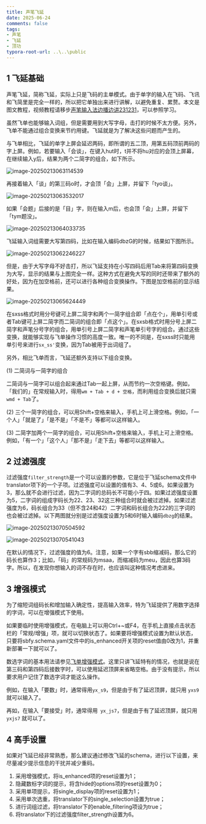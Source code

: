 ```yaml
---
title: 声笔飞延
date: 2025-06-24
comments: false
tags:
- 声笔
- 飞延
- 顶功
typora-root-url: ..\..\public
---
```


## 1 飞延基础

声笔飞延，简称飞延，实际上只是飞码的主单模式。由于单字的输入在飞码、飞讯和飞简里是完全一样的，所以把它单独出来进行讲解，以避免重复、累赘。本文是图文教程，视频教程请移步[声笔输入法边播边讲231231](https://www.bilibili.com/video/BV1zN4y1x7o7/)，可以参照学习。

虽然飞单也能够输入词组，但是需要用到大写字母，击打的时候不太方便。另外，飞单不能通过组合变换来节约用键。飞延就是为了解决这些问题而产生的。

与飞单相比，飞延的单字上屏会延迟两码，即所谓的五二顶，用第五码顶前两码的字上屏。例如，若要输入「会谈」，在键入hut时，t并不将hu对应的会顶上屏幕，在继续输入y后，结果为两个二简字的组合，如下所示。

![image-20250213063114539](/images/image-20250213063114539.png)

再接着输入「谈」的第三码o时，才会顶「会」上屏，并留下「tyo谈」。

![image-20250213063532017](/images/image-20250213063532017.png)

如果「会题」后接的是「目」字，则在输入m后，也会顶「会」上屏，并留下「tym题没」。

![image-20250213064033735](/images/image-20250213064033735.png)

飞延输入词组需要大写第四码，比如在输入编码dbzG的时候，结果如下图所示。

![image-20250213062246227](/images/image-20250213062246227.png)

但是，由于大写字母不好击打，所以飞延支持在小写四码后用Tab来将第四码变换为大写，显示的结果与上图完全一样。这种方式在避免大写的同时还带来了额外的好处，因为在加空格前，还可以进行各种组合变换操作。下图是加空格前的显示结果。

![image-20250213065624449](/images/image-20250213065624449.png)

在sxss格式时用分号键可上屏二简字和两个一简字组合即「点在个」，用单引号或者Tab键可上屏二简字而二简词的组合即「点这个」。在sxsb格式时用分号上屏二简字和声笔分号字的组合，用单引号上屏二简字和声笔单引号字的组合。通过这些变换，就能够实现与飞单操作习惯的高度一致。唯一的不同是，在sxss时只能用单引号来进行`sx_ss'`变换，因为Tab被用于出词组了。

另外，相比飞单而言，飞延还额外支持以下组合变换。

(1) 二简词与一简字的组合

二简词与一简字可以组合起来通过Tab一起上屏，从而节约一次空格键。例如，「我们的」在常规输入时，得用`wm + Tab + d + 空格`，而利用组合变换后就只需`wmd + Tab`了。

(2) 三个一简字的组合，可以用Shift+空格来输入，手机上可上滑空格。例如，「一个人」「就是了」「是不是」「不是不」等都可以这样输入。

(3) 二简字加两个一简字的组合，可以用Shift+空格来输入，手机上可上滑空格。例如，「有一个」「这个人」「那不是」「走下去」等都可以这样输入。

## 2 过滤强度

过滤强度`filter_strength`是一个可以设置的参数，它是位于飞延schema文件中translator项下的一个子项。过滤强度可以设置的值有3、4、5或6。如果设置为3，那么就不会进行过滤，因为二字词的总码长不可能小于四。如果过滤强度设置为5，二字词的组成字码长为22、23、32这三种组合时就会被过滤掉。如果过滤强度为6，码长组合为33（但不含24和42）二字词和码长组合为222的三字词的也会被过滤掉。以下两图就分别是过滤强度设置为5和6时输入编码`dbzg`的结果。

![image-20250213070504592](/images/image-20250213070504592.png)

![image-20250213070541043](/images/image-20250213070541043.png)

在默认的情况下，过滤强度的值为6。注意，如果一个字有sbb缩减码，那么它的码长也算作3；比如，「码」的常规码为msaa，而缩减码为meu，因此也算3码字。所以，在发现你想输入的词不存在时，也应该叫这种情况考虑进来。

## 3 增强模式

为了缩短词组码长和增加输入确定性，提高输入效率，特为飞延提供了用数字选择的字词，可以在增强模式下使用。

如果要临时使用增强模式，在电脑上可以用Ctrl+~或F4，在手机上直接点击状态栏的「常规/增强」项，就可以切换状态了。如果要将增强模式设置为默认状态，只要将sbfy.schema.yaml文件中的is_enhanced开关项的reset值由0改为1，并重新部署一下就可以了。

数选字词的基本用法请参见[飞单增强模式](../sbfd/#_5-增强模式)。这里只讲飞延特有的情况，也就是说在第三码和第四码后接数字时，可以使用延迟顶屏来省略空格。由于没有提示，所以要求用户记住了数选字词才能这么操作。

例如，在输入「要数」时，通常得用`yx_s9`，但是由于有了延迟顶屏，就只用 `yxs9` 就可以输入了。

再如，在输入「要接受」时，通常得用` yx_js7`，但是由于有了延迟顶屏，就只用 `yxjs7` 就可以了。

## 4 高手设置

如果对飞延已经非常熟悉，那么建议通过修改飞延的schema，进行以下设置，来尽量减少提示信息的干扰并减少重码。

1. 采用增强模式，将is_enhanced项的reset设置为1；
2. 隐藏数标字词的提示，将含hide的options项的reset设置为0；
3. 采用单项提示，将single_display项的reset设置为1；
4. 采用单次选重，将translator下的single_selection设置为true；
5. 进行词组过滤，将translator下的enable_filtering项设为true；
6. 将translator下的过滤强度filter_strength设置为6。
